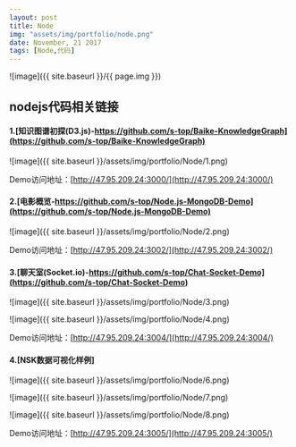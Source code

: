 ```yaml
---
layout: post
title: Node
img: "assets/img/portfolio/node.png"
date: November, 21 2017
tags: [Node,代码]
---
```


![image]({{ site.baseurl }}/{{ page.img }})

## nodejs代码相关链接

#### 1.[知识图谱初探(D3.js)-https://github.com/s-top/Baike-KnowledgeGraph](https://github.com/s-top/Baike-KnowledgeGraph)

![image]({{ site.baseurl }}/assets/img/portfolio/Node/1.png)

Demo访问地址：[http://47.95.209.24:3000/](http://47.95.209.24:3000/)

#### 2.[电影概览-https://github.com/s-top/Node.js-MongoDB-Demo](https://github.com/s-top/Node.js-MongoDB-Demo)

![image]({{ site.baseurl }}/assets/img/portfolio/Node/2.png)

Demo访问地址：[http://47.95.209.24:3002/](http://47.95.209.24:3002/)

#### 3.[聊天室(Socket.io)-https://github.com/s-top/Chat-Socket-Demo](https://github.com/s-top/Chat-Socket-Demo)

![image]({{ site.baseurl }}/assets/img/portfolio/Node/3.png)

![image]({{ site.baseurl }}/assets/img/portfolio/Node/4.png)

Demo访问地址：[http://47.95.209.24:3004/](http://47.95.209.24:3004/)

#### 4.[NSK数据可视化样例]

![image]({{ site.baseurl }}/assets/img/portfolio/Node/6.png)

![image]({{ site.baseurl }}/assets/img/portfolio/Node/7.png)

![image]({{ site.baseurl }}/assets/img/portfolio/Node/8.png)

Demo访问地址：[http://47.95.209.24:3005/](http://47.95.209.24:3005/)